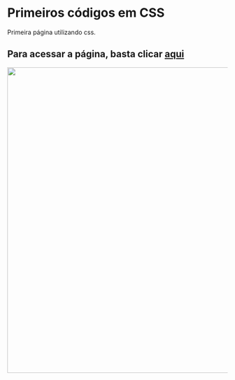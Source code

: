 # Primeiros códigos em CSS
Primeira página utilizando css.

## Para acessar a página, basta clicar <a href="https://nathaliafreboucas.github.io/primeiro-css/" >aqui</a>

<img src="imagens/primeiro-css.gif" alt="" style = "width:700px;">

